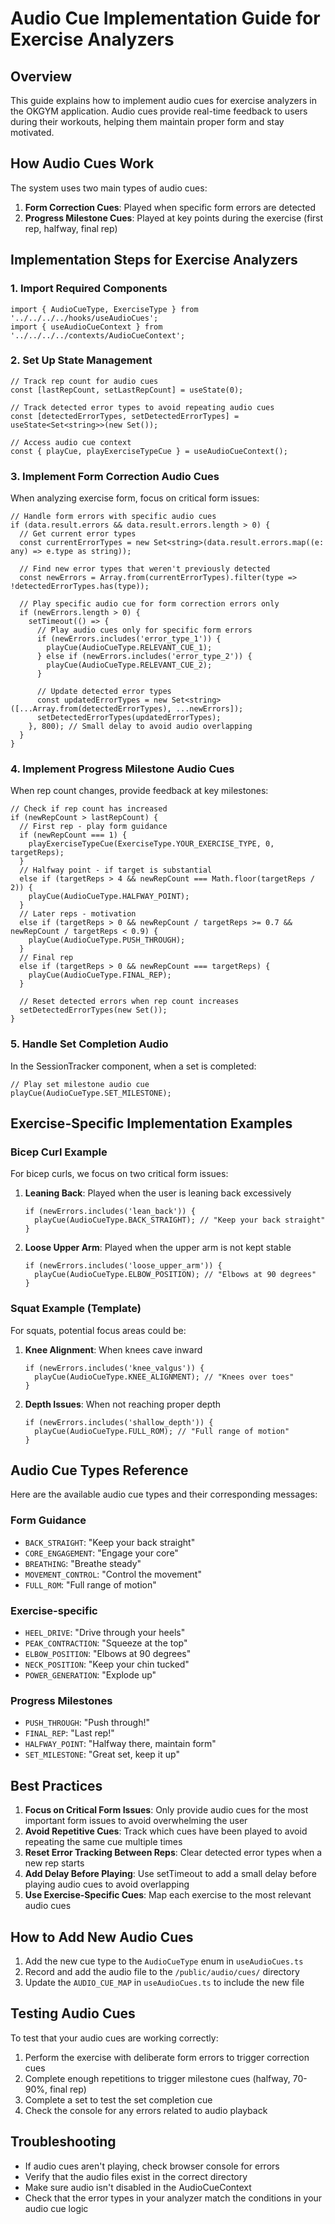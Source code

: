 # Audio Cue Implementation Guide for Exercise Analyzers

## Overview

This guide explains how to implement audio cues for exercise analyzers in the OKGYM application. Audio cues provide real-time feedback to users during their workouts, helping them maintain proper form and stay motivated.

## How Audio Cues Work

The system uses two main types of audio cues:

1. **Form Correction Cues**: Played when specific form errors are detected
2. **Progress Milestone Cues**: Played at key points during the exercise (first rep, halfway, final rep)

## Implementation Steps for Exercise Analyzers

### 1. Import Required Components

```tsx
import { AudioCueType, ExerciseType } from '../../../../hooks/useAudioCues';
import { useAudioCueContext } from '../../../../contexts/AudioCueContext';
```

### 2. Set Up State Management

```tsx
// Track rep count for audio cues
const [lastRepCount, setLastRepCount] = useState(0);
    
// Track detected error types to avoid repeating audio cues
const [detectedErrorTypes, setDetectedErrorTypes] = useState<Set<string>>(new Set());
    
// Access audio cue context
const { playCue, playExerciseTypeCue } = useAudioCueContext();
```

### 3. Implement Form Correction Audio Cues

When analyzing exercise form, focus on critical form issues:

```tsx
// Handle form errors with specific audio cues
if (data.result.errors && data.result.errors.length > 0) {
  // Get current error types
  const currentErrorTypes = new Set<string>(data.result.errors.map((e: any) => e.type as string));
  
  // Find new error types that weren't previously detected
  const newErrors = Array.from(currentErrorTypes).filter(type => !detectedErrorTypes.has(type));
  
  // Play specific audio cue for form correction errors only
  if (newErrors.length > 0) {
    setTimeout(() => {
      // Play audio cues only for specific form errors
      if (newErrors.includes('error_type_1')) {
        playCue(AudioCueType.RELEVANT_CUE_1);
      } else if (newErrors.includes('error_type_2')) {
        playCue(AudioCueType.RELEVANT_CUE_2);
      }
      
      // Update detected error types
      const updatedErrorTypes = new Set<string>([...Array.from(detectedErrorTypes), ...newErrors]);
      setDetectedErrorTypes(updatedErrorTypes);
    }, 800); // Small delay to avoid audio overlapping
  }
}
```

### 4. Implement Progress Milestone Audio Cues

When rep count changes, provide feedback at key milestones:

```tsx
// Check if rep count has increased
if (newRepCount > lastRepCount) {
  // First rep - play form guidance
  if (newRepCount === 1) {
    playExerciseTypeCue(ExerciseType.YOUR_EXERCISE_TYPE, 0, targetReps);
  } 
  // Halfway point - if target is substantial
  else if (targetReps > 4 && newRepCount === Math.floor(targetReps / 2)) {
    playCue(AudioCueType.HALFWAY_POINT);
  }
  // Later reps - motivation
  else if (targetReps > 0 && newRepCount / targetReps >= 0.7 && newRepCount / targetReps < 0.9) {
    playCue(AudioCueType.PUSH_THROUGH);
  } 
  // Final rep
  else if (targetReps > 0 && newRepCount === targetReps) {
    playCue(AudioCueType.FINAL_REP);
  }
  
  // Reset detected errors when rep count increases
  setDetectedErrorTypes(new Set());
}
```

### 5. Handle Set Completion Audio

In the SessionTracker component, when a set is completed:

```tsx
// Play set milestone audio cue
playCue(AudioCueType.SET_MILESTONE);
```

## Exercise-Specific Implementation Examples

### Bicep Curl Example

For bicep curls, we focus on two critical form issues:

1. **Leaning Back**: Played when the user is leaning back excessively
   ```tsx
   if (newErrors.includes('lean_back')) {
     playCue(AudioCueType.BACK_STRAIGHT); // "Keep your back straight"
   }
   ```

2. **Loose Upper Arm**: Played when the upper arm is not kept stable
   ```tsx
   if (newErrors.includes('loose_upper_arm')) {
     playCue(AudioCueType.ELBOW_POSITION); // "Elbows at 90 degrees"
   }
   ```

### Squat Example (Template)

For squats, potential focus areas could be:

1. **Knee Alignment**: When knees cave inward
   ```tsx
   if (newErrors.includes('knee_valgus')) {
     playCue(AudioCueType.KNEE_ALIGNMENT); // "Knees over toes"
   }
   ```

2. **Depth Issues**: When not reaching proper depth
   ```tsx
   if (newErrors.includes('shallow_depth')) {
     playCue(AudioCueType.FULL_ROM); // "Full range of motion"
   }
   ```

## Audio Cue Types Reference

Here are the available audio cue types and their corresponding messages:

### Form Guidance
- `BACK_STRAIGHT`: "Keep your back straight"
- `CORE_ENGAGEMENT`: "Engage your core"
- `BREATHING`: "Breathe steady"
- `MOVEMENT_CONTROL`: "Control the movement"
- `FULL_ROM`: "Full range of motion"

### Exercise-specific
- `HEEL_DRIVE`: "Drive through your heels"
- `PEAK_CONTRACTION`: "Squeeze at the top"
- `ELBOW_POSITION`: "Elbows at 90 degrees"
- `NECK_POSITION`: "Keep your chin tucked"
- `POWER_GENERATION`: "Explode up"

### Progress Milestones
- `PUSH_THROUGH`: "Push through!"
- `FINAL_REP`: "Last rep!"
- `HALFWAY_POINT`: "Halfway there, maintain form"
- `SET_MILESTONE`: "Great set, keep it up"

## Best Practices

1. **Focus on Critical Form Issues**: Only provide audio cues for the most important form issues to avoid overwhelming the user
2. **Avoid Repetitive Cues**: Track which cues have been played to avoid repeating the same cue multiple times
3. **Reset Error Tracking Between Reps**: Clear detected error types when a new rep starts
4. **Add Delay Before Playing**: Use setTimeout to add a small delay before playing audio cues to avoid overlapping
5. **Use Exercise-Specific Cues**: Map each exercise to the most relevant audio cues

## How to Add New Audio Cues

1. Add the new cue type to the `AudioCueType` enum in `useAudioCues.ts`
2. Record and add the audio file to the `/public/audio/cues/` directory
3. Update the `AUDIO_CUE_MAP` in `useAudioCues.ts` to include the new file

## Testing Audio Cues

To test that your audio cues are working correctly:

1. Perform the exercise with deliberate form errors to trigger correction cues
2. Complete enough repetitions to trigger milestone cues (halfway, 70-90%, final rep)
3. Complete a set to test the set completion cue
4. Check the console for any errors related to audio playback

## Troubleshooting

- If audio cues aren't playing, check browser console for errors
- Verify that the audio files exist in the correct directory
- Make sure audio isn't disabled in the AudioCueContext
- Check that the error types in your analyzer match the conditions in your audio cue logic 